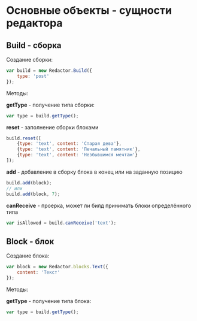 # Основные объекты - сущности редактора


## Build - сборка

Создание сборки:
```javascript
var build = new Redactor.Build({
    type: 'post'
});
```

Методы:

**getType** - получение типа сборки:
```javascript
var type = build.getType();
```
**reset** - заполнение сборки блоками
```javascript
build.reset([
    {type: 'text', content: 'Cтарая дева'},
    {type: 'text', content: 'Печальный памятник'},
    {type: 'text', content: 'Незбывшимся мечтам'}
]);
```
**add** - добавление в сборку блока в конец или на заданную позицию
```javascript
build.add(block);
// или
build.add(block, 7);
```
**canReceive** - проерка, может ли билд принимать блоки определённого типа
```javascript
var isAllowed = build.canReceive('text');
```

## Block - блок

Создание блока:
```javascript
var block = new Redactor.blocks.Text({
    content: 'Текст'
});
```

Методы:

**getType** - получение типа блока:
```javascript
var type = build.getType();
```

